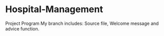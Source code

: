 # Hospital-Management
Project Program
My branch includes: Source file, Welcome message and advice function.
